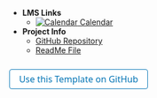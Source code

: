 - **LMS Links**
  - [![Calendar](https://icongr.am/fontawesome/calendar.svg?size=16&color=808080) Calendar](https://canvas.sfu.ca/calendar)
- **Project Info**
  - [GitHub Repository](https://github.com/hibbitts-design/docsify-open-multicourse-starter-kit/)
  - [ReadMe File](https://github.com/hibbitts-design/docsify-open-multicourse-starter-kit/blob/main/README.md)

<form action="https://github.com/hibbitts-design/docsify-open-multicourse-starter-kit/generate" target="_blank">
  <input type="submit" value="Use this Template on GitHub" style="cursor: pointer;margin-top:12px;padding:6px;width:250px;background-color:#FFFFFF;border:1px solid #0374B5;border-radius:.25rem;color:#0374B5;display:inline-block;font-family:system-ui,sans-serif;text-align:center;text-decoration:none;font-size:16px;-webkit-text-size-adjust:none;mso-hide:all;" />
</form>